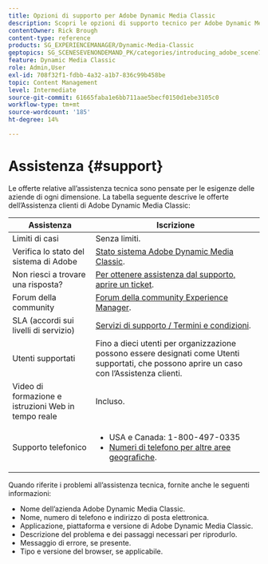 ```yaml
---
title: Opzioni di supporto per Adobe Dynamic Media Classic
description: Scopri le opzioni di supporto tecnico per Adobe Dynamic Media Classic.
contentOwner: Rick Brough
content-type: reference
products: SG_EXPERIENCEMANAGER/Dynamic-Media-Classic
geptopics: SG_SCENESEVENONDEMAND_PK/categories/introducing_adobe_scene7
feature: Dynamic Media Classic
role: Admin,User
exl-id: 708f32f1-fdbb-4a32-a1b7-836c99b458be
topic: Content Management
level: Intermediate
source-git-commit: 61665faba1e6bb711aae5becf0150d1ebe3105c0
workflow-type: tm+mt
source-wordcount: '185'
ht-degree: 14%

---
```


# Assistenza {#support}

Le offerte relative all’assistenza tecnica sono pensate per le esigenze delle aziende di ogni dimensione. La tabella seguente descrive le offerte dell’Assistenza clienti di Adobe Dynamic Media Classic:

| Assistenza | Iscrizione |
| --- | --- |
| Limiti di casi | Senza limiti. |
| Verifica lo stato del sistema di Adobe | [Stato sistema Adobe Dynamic Media Classic](https://status.adobe.com/products/1175). |
| Non riesci a trovare una risposta? | [Per ottenere assistenza dal supporto, aprire un ticket](https://experienceleague.adobe.com/?support-solution=General#support). |
| Forum della community | [Forum della community Experience Manager](https://experienceleaguecommunities.adobe.com/t5/adobe-experience-manager/ct-p/adobe-experience-manager-community). |
| SLA (accordi sui livelli di servizio) | [Servizi di supporto / Termini e condizioni](https://helpx.adobe.com/support/programs/support-policies-terms-conditions.html). |
| Utenti supportati | Fino a dieci utenti per organizzazione possono essere designati come Utenti supportati, che possono aprire un caso con l’Assistenza clienti. |
| Video di formazione e istruzioni Web in tempo reale | Incluso. |
| Supporto telefonico | <ul><li>USA e Canada: 1-800-497-0335 </li><li>[Numeri di telefono per altre aree geografiche](https://experienceleague.adobe.com/?support-tab=home#support). </li></ul> |

<!-- |Create a support case| [https://helpx.adobe.com/enterprise/admin-guide.html/enterprise/using/support-for-experience-cloud.ug.html](https://helpx.adobe.com/enterprise/admin-guide.html/enterprise/using/support-for-experience-cloud.ug.html) | -->

Quando riferite i problemi all’assistenza tecnica, fornite anche le seguenti informazioni:

* Nome dell’azienda Adobe Dynamic Media Classic.
* Nome, numero di telefono e indirizzo di posta elettronica.
* Applicazione, piattaforma e versione di Adobe Dynamic Media Classic.
* Descrizione del problema e dei passaggi necessari per riprodurlo.
* Messaggio di errore, se presente.
* Tipo e versione del browser, se applicabile.
